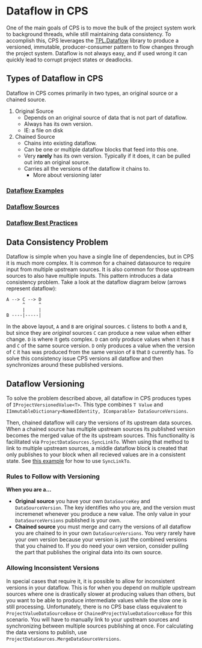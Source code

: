 # Dataflow in CPS

One of the main goals of CPS is to move the bulk of the project system work to background threads,
while still maintaining data consistency. To accomplish this, CPS leverages the [TPL.Dataflow](https://msdn.microsoft.com/en-us/library/hh228603%28v=vs.110%29.aspx?f=255&MSPPError=-2147217396)
library to produce a versioned, immutable, producer-consumer pattern to flow changes through the
project system. Dataflow is not always easy, and if used wrong it can quickly lead to corrupt
project states or deadlocks.

## Types of Dataflow in CPS

Dataflow in CPS comes primarily in two types, an original source or a chained source.

1. Original Source
   * Depends on an original source of data that is not part of dataflow.
   * Always has its own version.
   * IE: a file on disk
2. Chained Source
   * Chains into existing dataflow.
   * Can be one or multiple dataflow blocks that feed into this one.
   * Very __rarely__ has its own version. Typically if it does, it can
     be pulled out into an original source.
   * Carries all the versions of the dataflow it chains to.
     * More about versioning later

### [Dataflow Examples](../extensibility/dataflow_example.md)

### [Dataflow Sources](../extensibility/dataflow_sources.md)

### [Dataflow Best Practices](../extensibility/dataflow_best_practices.md)

## Data Consistency Problem

Dataflow is simple when you have a single line of dependencies, but in CPS it is much more complex.
It is common for a chained datasource to require input from multiple upstream sources. It is also
common for those upstream sources to also have multiple inputs. This pattern introduces a data
consistency problem. Take a look at the dataflow diagram below (arrows represent dataflow):

```
A --> C --> D
      ^     ^
      |     |
B ----|-----|
```

In the above layout, `A` and `B` are original sources. `C` listens to both `A` and `B`, but since
they are _original_ sources `C` can produce a new value when either change. `D` is where it gets
complex. `D` can only produce values when it has `B` and `C` of the same source version. `D` only
produces a value when the version of `C` it has was produced from the same version of `B` that
`D` currently has. To solve this consistency issue CPS versions all dataflow and then synchronizes
around these published versions.

## Dataflow Versioning

To solve the problem described above, all dataflow in CPS produces types of `IProjectVersionedValue<T>`.
This type combines `T Value` and `IImmutableDictionary<NamedIdentity, IComparable> DataSourceVersions`.

Then, chained dataflow will cary the versions of its upstream data sources. When a chained source has
multiple upstream sources its published version becomes the merged value of the its upstream sources.
This functionality is facilitated via `ProjectDataSources.SyncLinkTo`. When using that method to link
to multiple upstream sources, a middle dataflow block is created that only publishes to your block when
all recieved values are in a consistent state. See [this example](../extensibility/dataflow_example.md#chained-data-source-multiple-sources)
for how to use `SyncLinkTo`.

### Rules to Follow with Versioning

__When you are a...__
* __Original source__ you have your own `DataSourceKey` and `DataSourceVersion`. The key
  identifies who you are, and the version must incremenet whenever you produce a new value.
  The only value in your `DataSourceVersions` published is your own.
* __Chained source__ you must merge and carry the versions of all dataflow you are chained
  to in your own `DataSourceVersions`. You very rarely have your own version because your
  version is just the combined versions that you chained to. If you do need your own version,
  consider pulling the part that publishes the original data into its own source.

### Allowing Inconsistent Versions

In special cases that require it, it is possible to allow for inconsistent versions in your dataflow.
This is for when you depend on multiple upstream sources where one is drastically slower at producing
values than others, but you want to be able to produce intermediate values while the slow one is still
processing. Unfortunately, there is no CPS base class equivalent to `ProjectValueDataSourceBase` or
`ChainedProjectValueDataSourceBase` for this scenario. You will have to manually link to your upstream
sources and synchronizing between multiple sources publishing at once. For calculating the data versions
to publish, use `ProjectDataSources.MergeDataSourceVersions`.